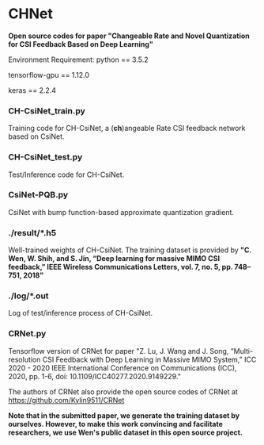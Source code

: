 # CHNet

**Open source codes for paper "Changeable Rate and Novel Quantization for CSI Feedback Based on Deep Learning"**

Environment Requirement:
python == 3.5.2

tensorflow-gpu == 1.12.0

keras == 2.2.4

### CH-CsiNet_train.py
Training code for CH-CsiNet, a (**ch**)angeable Rate CSI feedback network based on CsiNet.

### CH-CsiNet_test.py
Test/Inference code for CH-CsiNet.

### CsiNet-PQB.py
CsiNet with bump function-based approximate quantization gradient.

### ./result/\*.h5
Well-trained weights of CH-CsiNet. The training dataset is provided by **"C. Wen, W. Shih, and S. Jin, “Deep learning for massive MIMO CSI feedback,” IEEE Wireless Communications Letters, vol. 7, no. 5, pp. 748–751, 2018"**

### ./log/\*.out
Log of test/inference process of CH-CsiNet.

### CRNet.py
Tensorflow version of CRNet for paper "Z. Lu, J. Wang and J. Song, ”Multi-resolution CSI Feedback with Deep Learning in Massive MIMO System,” ICC 2020 - 2020 IEEE International Conference on Communications (ICC), 2020, pp. 1-6, doi: 10.1109/ICC40277.2020.9149229."

The authors of CRNet also provide the open source codes of CRNet at https://github.com/Kylin9511/CRNet

**Note that in the submitted paper, we generate the training dataset by ourselves. However, to make this work convincing and facilitate researchers, we use Wen's public dataset in this open source project.**
